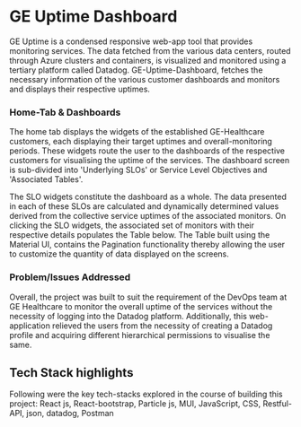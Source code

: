 # GE Uptime Dashboard

GE Uptime is a condensed responsive web-app tool that provides monitoring services. The data fetched from the various data centers, routed through Azure clusters and containers, is visualized and monitored using a tertiary platform called Datadog. GE-Uptime-Dashboard, fetches the necessary information of the various customer dashboards and monitors and displays their respective uptimes.

### Home-Tab & Dashboards

The home tab displays the widgets of the established GE-Healthcare customers, each displaying their target uptimes and overall-monitoring periods. These widgets route the user to the dashboards of the respective customers for visualising the uptime of the services. The dashboard screen is sub-divided into 'Underlying SLOs' or Service Level Objectives and 'Associated Tables'. 

The SLO widgets constitute the dashboard as a whole. The data presented in each of these SLOs are calculated and dynamically determined values derived from the collective service uptimes of the associated monitors. On clicking the SLO widgets, the associated set of monitors with their respective details populates the Table below. The Table built using the Material UI, contains the Pagination functionality thereby allowing the user to customize the quantity of data displayed on the screens.

### Problem/Issues Addressed

Overall, the project was built to suit the requirement of the DevOps team at GE Healthcare to monitor the overall uptime of the services without the necessity of logging into the Datadog platform. Additionally, this web-application relieved the users from the necessity of creating a Datadog profile and acquiring different hierarchical permissions to visualise the same.

## Tech Stack highlights

Following were the key tech-stacks explored in the course of building this project:
React js, React-bootstrap, Particle js, MUI, JavaScript, CSS, Restful-API, json, datadog, Postman
